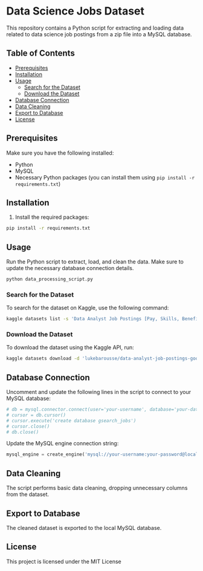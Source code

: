 # Data Science Jobs Dataset

This repository contains a Python script for extracting and loading data related to data science job postings from a zip file into a MySQL database.

## Table of Contents
- [Prerequisites](#prerequisites)
- [Installation](#installation)
- [Usage](#usage)
  - [Search for the Dataset](#search-for-the-dataset)
  - [Download the Dataset](#download-the-dataset)
- [Database Connection](#database-connection)
- [Data Cleaning](#data-cleaning)
- [Export to Database](#export-to-database)
- [License](#license)

## Prerequisites

Make sure you have the following installed:

- Python
- MySQL
- Necessary Python packages (you can install them using `pip install -r requirements.txt`)

## Installation

1. Install the required packages:

```bash
pip install -r requirements.txt
```

## Usage

Run the Python script to extract, load, and clean the data. Make sure to update the necessary database connection details.

```bash
python data_processing_script.py
```

### Search for the Dataset

To search for the dataset on Kaggle, use the following command:

```bash
kaggle datasets list -s 'Data Analyst Job Postings [Pay, Skills, Benefits]'
```

### Download the Dataset

To download the dataset using the Kaggle API, run:

```bash
kaggle datasets download -d 'lukebarousse/data-analyst-job-postings-google-search'
```

## Database Connection

Uncomment and update the following lines in the script to connect to your MySQL database:

```python
# db = mysql.connector.connect(user='your-username', database='your-database', password='your-password')
# cursor = db.cursor()
# cursor.execute('create database gsearch_jobs')
# cursor.close()
# db.close()
```

Update the MySQL engine connection string:

```python
mysql_engine = create_engine('mysql://your-username:your-password@localhost:3306/gsearch_jobs')
```

## Data Cleaning

The script performs basic data cleaning, dropping unnecessary columns from the dataset.

## Export to Database

The cleaned dataset is exported to the local MySQL database.

## License

This project is licensed under the MIT License 
